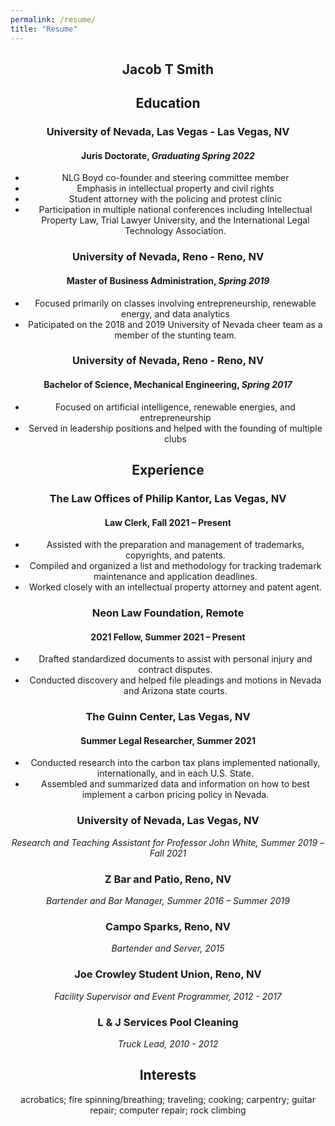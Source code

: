 ```yaml
---
permalink: /resume/
title: "Resume"
---
```

<center>
  
## Jacob T Smith

## Education
### University of Nevada, Las Vegas - Las Vegas, NV
#### Juris Doctorate, *Graduating Spring 2022*
* NLG Boyd co-founder and steering committee member
* Emphasis in intellectual property and civil rights
* Student attorney with the policing and protest clinic
* Participation in multiple national conferences including Intellectual Property Law, Trial Lawyer University, and the International Legal Technology Association.
### University of Nevada, Reno - Reno, NV
#### Master of Business Administration, *Spring 2019*
* Focused primarily on classes involving entrepreneurship, renewable energy, and data analytics
* Paticipated on the 2018 and 2019 University of Nevada cheer team as a member of the stunting team.
### University of Nevada, Reno - Reno, NV
#### Bachelor of Science, Mechanical Engineering, *Spring 2017*
* Focused on artificial intelligence, renewable energies, and entrepreneurship
* Served in leadership positions and helped with the founding of multiple clubs

## Experience
### The Law Offices of Philip Kantor, Las Vegas, NV
#### Law Clerk, Fall 2021 – Present
 * Assisted with the preparation and management of trademarks, copyrights, and patents.
 * Compiled and organized a list and methodology for tracking trademark maintenance and application deadlines.
 * Worked closely with an intellectual property attorney and patent agent.
### Neon Law Foundation, Remote
#### 2021 Fellow, Summer 2021 – Present
 * Drafted standardized documents to assist with personal injury and contract disputes.
 * Conducted discovery and helped file pleadings and motions in Nevada and Arizona state courts.
### The Guinn Center, Las Vegas, NV
#### Summer Legal Researcher, Summer 2021
 * Conducted research into the carbon tax plans implemented nationally, internationally, and in each U.S. State.
 * Assembled and summarized data and information on how to best implement a carbon pricing policy in Nevada.
### University of Nevada, Las Vegas, NV
*Research and Teaching Assistant for Professor John White, Summer 2019 – Fall 2021*
### Z Bar and Patio, Reno, NV
*Bartender and Bar Manager, Summer 2016 – Summer 2019*
### Campo Sparks, Reno, NV
*Bartender and Server, 2015*
### Joe Crowley Student Union, Reno, NV
*Facility Supervisor and Event Programmer, 2012 - 2017*
### L & J Services Pool Cleaning
*Truck Lead, 2010 - 2012*
  
## Interests
acrobatics; fire spinning/breathing; traveling; cooking; carpentry; guitar repair; computer repair; rock climbing
</center>
